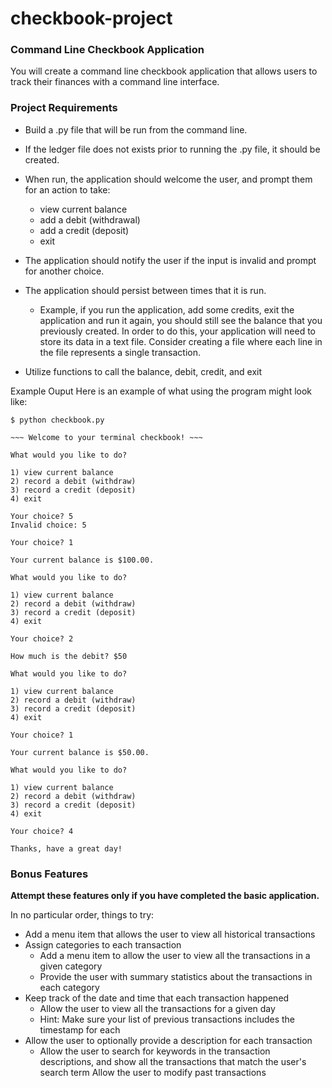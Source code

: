 # checkbook-project
### Command Line Checkbook Application
You will create a command line checkbook application that allows users to track their finances with a command line interface.

### Project Requirements
* Build a .py file that will be run from the command line.

* If the ledger file does not exists prior to running the .py file, it should be created.

* When run, the application should welcome the user, and prompt them for an action to take:

  * view current balance
  * add a debit (withdrawal)
  * add a credit (deposit)
  * exit
* The application should notify the user if the input is invalid and prompt for another choice.

* The application should persist between times that it is run.

  * Example, if you run the application, add some credits, exit the application and run it again, you should still see the balance that you previously created. In order to do this, your application will need to store its data in a text file. Consider creating a file where each line in the file represents a single transaction.
* Utilize functions to call the balance, debit, credit, and exit

Example Ouput
Here is an example of what using the program might look like:


    $ python checkbook.py

    ~~~ Welcome to your terminal checkbook! ~~~

    What would you like to do?

    1) view current balance
    2) record a debit (withdraw)
    3) record a credit (deposit)
    4) exit

    Your choice? 5
    Invalid choice: 5

    Your choice? 1

    Your current balance is $100.00.

    What would you like to do?

    1) view current balance
    2) record a debit (withdraw)
    3) record a credit (deposit)
    4) exit

    Your choice? 2

    How much is the debit? $50

    What would you like to do?

    1) view current balance
    2) record a debit (withdraw)
    3) record a credit (deposit)
    4) exit

    Your choice? 1

    Your current balance is $50.00.

    What would you like to do?

    1) view current balance
    2) record a debit (withdraw)
    3) record a credit (deposit)
    4) exit

    Your choice? 4

    Thanks, have a great day!
### Bonus Features
**Attempt these features only if you have completed the basic application.**

In no particular order, things to try:

* Add a menu item that allows the user to view all historical transactions
* Assign categories to each transaction
  * Add a menu item to allow the user to view all the transactions in a given category
  * Provide the user with summary statistics about the transactions in each category
* Keep track of the date and time that each transaction happened
  * Allow the user to view all the transactions for a given day
  * Hint: Make sure your list of previous transactions includes the timestamp for each
* Allow the user to optionally provide a description for each transaction
  * Allow the user to search for keywords in the transaction descriptions, and show all the transactions that match the user's search term
Allow the user to modify past transactions
